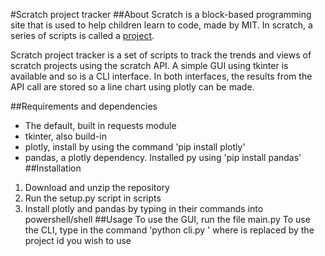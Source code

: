 #Scratch project tracker
##About
Scratch is a block-based programming site that is used to help children learn to
code, made by MIT. In scratch, a series of scripts is called a <u>project</u>.

Scratch project tracker is a set of scripts to track the trends and views of
scratch projects using the scratch API. A simple GUI using tkinter is available 
and so is a CLI interface. In both interfaces, the results from the API call are
stored so a line chart using plotly can be made.

##Requirements and dependencies
* The default, built in requests module
* tkinter, also build-in
* plotly, install by using the command 'pip install plotly'
* pandas, a plotly dependency. Installed py using 'pip install pandas'
##Installation
1. Download and unzip the repository
2. Run the setup.py script in scripts
3. Install plotly and pandas by typing in their commands into powershell/shell
##Usage
To use the GUI, run the file main.py
To use the CLI, type in the command 'python cli.py <project id>' where
<projectn id> is replaced by the project id you wish to use